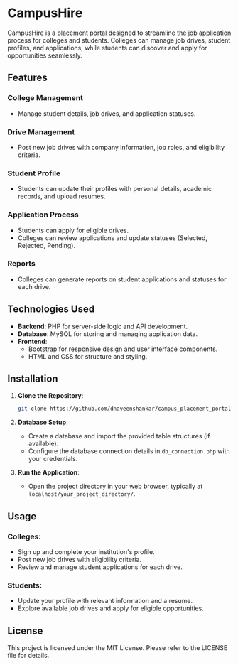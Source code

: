 # CampusHire

CampusHire is a placement portal designed to streamline the job application process for colleges and students. Colleges can manage job drives, student profiles, and applications, while students can discover and apply for opportunities seamlessly.

## Features

### College Management
- Manage student details, job drives, and application statuses.

### Drive Management
- Post new job drives with company information, job roles, and eligibility criteria.

### Student Profile
- Students can update their profiles with personal details, academic records, and upload resumes.

### Application Process
- Students can apply for eligible drives.
- Colleges can review applications and update statuses (Selected, Rejected, Pending).

### Reports
- Colleges can generate reports on student applications and statuses for each drive.

## Technologies Used
- **Backend**: PHP for server-side logic and API development.
- **Database**: MySQL for storing and managing application data.
- **Frontend**:
  - Bootstrap for responsive design and user interface components.
  - HTML and CSS for structure and styling.

## Installation

1. **Clone the Repository**:
    ```bash
    git clone https://github.com/dnaveenshankar/campus_placement_portal.git
    ```

2. **Database Setup**:
    - Create a database and import the provided table structures (if available).
    - Configure the database connection details in `db_connection.php` with your credentials.

3. **Run the Application**:
    - Open the project directory in your web browser, typically at `localhost/your_project_directory/`.

## Usage

### Colleges:
- Sign up and complete your institution's profile.
- Post new job drives with eligibility criteria.
- Review and manage student applications for each drive.

### Students:
- Update your profile with relevant information and a resume.
- Explore available job drives and apply for eligible opportunities.

## License

This project is licensed under the MIT License. Please refer to the LICENSE file for details.

